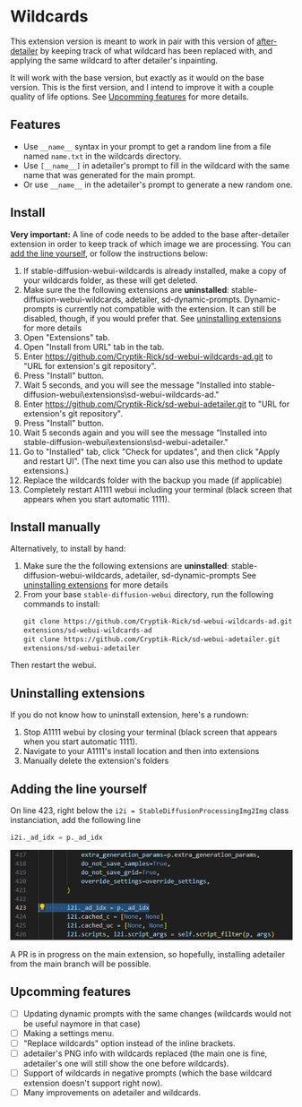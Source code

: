# Wildcards
This extension version is meant to work in pair with this version of [after-detailer](https://github.com/Cryptik-Rick/sd-webui-adetailer) by keeping track of what wildcard has been replaced with, and applying the same wildcard to after detailer's inpainting.

It will work with the base version, but exactly as it would on the base version. This is the first version, and I intend to improve it with a couple quality of life options. See [Upcomming features](#upcomming_features) for more details.

## Features
 * Use `__name__` syntax in your prompt to get a random line from a file named `name.txt` in the wildcards directory.
 * Use `[__name__]` in adetailer's prompt to fill in the wildcard with the same name that was generated for the main prompt.
 * Or use `__name__` in the adetailer's prompt to generate a new random one.

## Install
**Very important:** A line of code needs to be added to the base after-detailer extension in order to keep track of which image we are processing. You can [add the line yourself](#adding-the-line-yourself), or follow the instructions below:

1. If stable-diffusion-webui-wildcards is already installed, make a copy of your wildcards folder, as these will get deleted.
1. Make sure the the following extensions are **uninstalled**: stable-diffusion-webui-wildcards, adetailer, sd-dynamic-prompts. Dynamic-prompts is currently not compatible with the extension. It can still be disabled, though, if you would prefer that. See [uninstalling extensions](#uninstalling-extensions) for more details
1. Open "Extensions" tab.
1. Open "Install from URL" tab in the tab.
1. Enter https://github.com/Cryptik-Rick/sd-webui-wildcards-ad.git to "URL for extension's git repository".
1. Press "Install" button.
1. Wait 5 seconds, and you will see the message "Installed into stable-diffusion-webui\extensions\sd-webui-wildcards-ad."
1. Enter https://github.com/Cryptik-Rick/sd-webui-adetailer.git to "URL for extension's git repository".
1. Press "Install" button.
1. Wait 5 seconds again and you will see the message "Installed into stable-diffusion-webui\extensions\sd-webui-adetailer."
1. Go to "Installed" tab, click "Check for updates", and then click "Apply and restart UI". (The next time you can also use this method to update extensions.)
1. Replace the wildcards folder with the backup you made (if applicable)
1. Completely restart A1111 webui including your terminal (black screen that appears when you start automatic 1111).

## Install manually
Alternatively, to install by hand:

1. Make sure the the following extensions are **uninstalled**: stable-diffusion-webui-wildcards, adetailer, sd-dynamic-prompts See [uninstalling extensions](#uninstalling-extensions) for more details
2. From your base `stable-diffusion-webui` directory, run the following commands to install:
    ```
    git clone https://github.com/Cryptik-Rick/sd-webui-wildcards-ad.git extensions/sd-webui-wildcards-ad
    git clone https://github.com/Cryptik-Rick/sd-webui-adetailer.git extensions/sd-webui-adetailer
    ```

Then restart the webui.


## Uninstalling extensions
If you do not know how to uninstall extension, here's a rundown:

1. Stop A1111 webui by closing your terminal (black screen that appears when you start automatic 1111).
1. Navigate to your A1111's install location and then into extensions
1. Manually delete the extension's folders

## Adding the line yourself

On line 423, right below the `i2i = StableDiffusionProcessingImg2Img` class instanciation, add the following line 

```python
i2i._ad_idx = p._ad_idx
```

![adetailer-code.png](images/adetailer-code.png)

A PR is in progress on the main extension, so hopefully, installing adetailer from the main branch will be possible.

## Upcomming features
 - [ ] Updating dynamic prompts with the same changes (wildcards would not be useful naymore in that case)
 - [ ] Making a settings menu.
 - [ ] "Replace wildcards" option instead of the inline brackets.
 - [ ] adetailer's PNG info with wildcards replaced (the main one is fine, adetailer's one will still show the one before wildcards).
 - [ ] Support of wildcards in negative prompts (which the base wildcard extension doesn't support right now).
 - [ ] Many improvements on adetailer and wildcards.
